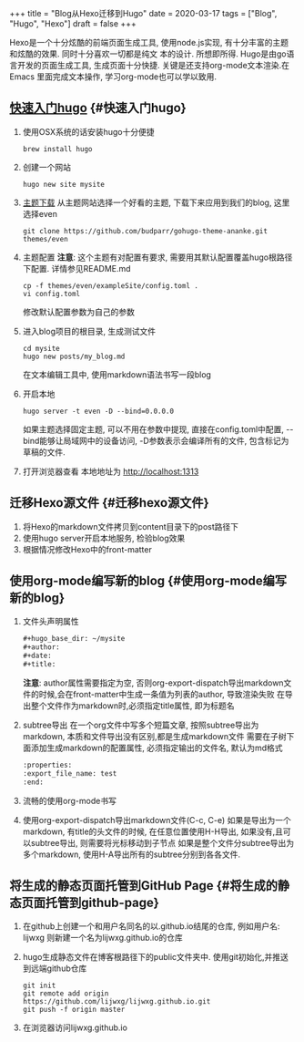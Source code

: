 +++
title = "Blog从Hexo迁移到Hugo"
date = 2020-03-17
tags = ["Blog", "Hugo", "Hexo"]
draft = false
+++

Hexo是一个十分炫酷的前端页面生成工具, 使用node.js实现, 有十分丰富的主题和炫酷的效果. 同时十分喜欢一切都是纯文
本的设计. 所想即所得. Hugo是由go语言开发的页面生成工具, 生成页面十分快捷. 关键是还支持org-mode文本渲染.在Emacs
里面完成文本操作, 学习org-mode也可以学以致用.
<!--more-->


## [快速入门hugo](https://gohugo.io/getting-started/quick-start/) {#快速入门hugo}

1.  使用OSX系统的话安装hugo十分便捷

    ```shell
    brew install hugo
    ```

2.  创建一个网站

    ```shell
    hugo new site mysite
    ```

3.  [主题下载](https://themes.gohugo.io/)
    从主题网站选择一个好看的主题, 下载下来应用到我们的blog, 这里选择even

    ```shell
    git clone https://github.com/budparr/gohugo-theme-ananke.git themes/even
    ```

4.  主题配置
    **注意**: 这个主题有对配置有要求, 需要用其默认配置覆盖hugo根路径下配置. 详情参见README.md

    ```shell
    cp -f themes/even/exampleSite/config.toml .
    vi config.toml
    ```

    修改默认配置参数为自己的参数

5.  进入blog项目的根目录, 生成测试文件

    ```shell
    cd mysite
    hugo new posts/my_blog.md
    ```

    在文本编辑工具中, 使用markdown语法书写一段blog

6.  开启本地

    ```shell
    hugo server -t even -D --bind=0.0.0.0
    ```

    如果主题选择固定主题, 可以不用在参数中提现, 直接在config.toml中配置, --bind能够让局域网中的设备访问,
    -D参数表示会编译所有的文件, 包含标记为草稿的文件.

7.  打开浏览器查看
    本地地址为 <http://localhost:1313>


## 迁移Hexo源文件 {#迁移hexo源文件}

1.  将Hexo的markdown文件拷贝到content目录下的post路径下
2.  使用hugo server开启本地服务, 检验blog效果
3.  根据情况修改Hexo中的front-matter


## 使用org-mode编写新的blog {#使用org-mode编写新的blog}

1.  文件头声明属性

    ```org
    #+hugo_base_dir: ~/mysite
    #+author:
    #+date:
    #+title:
    ```

    **注意**: author属性需要指定为空, 否则org-export-dispatch导出markdown文件的时候,会在front-matter中生成一条值为列表的author,
    导致渲染失败
    在导出整个文件作为markdown时,必须指定title属性, 即为标题名
2.  subtree导出
    在一个org文件中写多个短篇文章, 按照subtree导出为markdown, 本质和文件导出没有区别,都是生成markdown文件
    需要在子树下面添加生成markdown的配置属性, 必须指定输出的文件名, 默认为md格式

    ```org
    :properties:
    :export_file_name: test
    :end:
    ```
3.  流畅的使用org-mode书写
4.  使用org-export-dispatch导出markdown文件(C-c, C-e)
    如果是导出为一个markdown, 有title的头文件的时候, 在任意位置使用H-H导出, 如果没有,且可以subtree导出, 则需要将光标移动到子节点
    如果是整个文件分subtree导出为多个markdown, 使用H-A导出所有的subtree分别到各各文件.


## 将生成的静态页面托管到GitHub Page {#将生成的静态页面托管到github-page}

1.  在github上创建一个和用户名同名的以.github.io结尾的仓库, 例如用户名: lijwxg  则新建一个名为lijwxg.github.io的仓库
2.  hugo生成静态文件在博客根路径下的public文件夹中. 使用git初始化,并推送到远端github仓库

    ```shell
    git init
    git remote add origin https://github.com/lijwxg/lijwxg.github.io.git
    git push -f origin master
    ```
3.  在浏览器访问lijwxg.github.io
